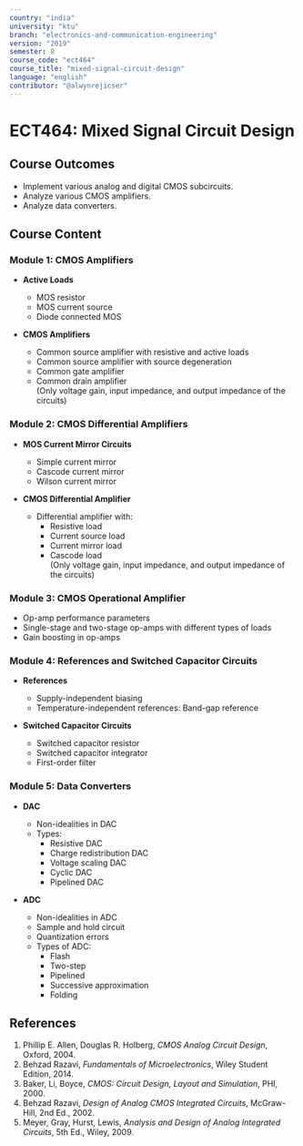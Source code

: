 ```yaml
---
country: "india"
university: "ktu"
branch: "electronics-and-communication-engineering"
version: "2019"
semester: 8
course_code: "ect464"
course_title: "mixed-signal-circuit-design"
language: "english"
contributor: "@alwynrejicser"
---
```


# ECT464: Mixed Signal Circuit Design

## Course Outcomes

- Implement various analog and digital CMOS subcircuits.
- Analyze various CMOS amplifiers.
- Analyze data converters.

## Course Content

### Module 1: CMOS Amplifiers

- **Active Loads**  
  - MOS resistor  
  - MOS current source  
  - Diode connected MOS  

- **CMOS Amplifiers**  
  - Common source amplifier with resistive and active loads  
  - Common source amplifier with source degeneration  
  - Common gate amplifier  
  - Common drain amplifier  
  (Only voltage gain, input impedance, and output impedance of the circuits)

### Module 2: CMOS Differential Amplifiers

- **MOS Current Mirror Circuits**  
  - Simple current mirror  
  - Cascode current mirror  
  - Wilson current mirror  

- **CMOS Differential Amplifier**  
  - Differential amplifier with:  
    - Resistive load  
    - Current source load  
    - Current mirror load  
    - Cascode load  
  (Only voltage gain, input impedance, and output impedance of the circuits)

### Module 3: CMOS Operational Amplifier

- Op-amp performance parameters  
- Single-stage and two-stage op-amps with different types of loads  
- Gain boosting in op-amps

### Module 4: References and Switched Capacitor Circuits

- **References**  
  - Supply-independent biasing  
  - Temperature-independent references: Band-gap reference  

- **Switched Capacitor Circuits**  
  - Switched capacitor resistor  
  - Switched capacitor integrator  
  - First-order filter

### Module 5: Data Converters

- **DAC**  
  - Non-idealities in DAC  
  - Types:  
    - Resistive DAC  
    - Charge redistribution DAC  
    - Voltage scaling DAC  
    - Cyclic DAC  
    - Pipelined DAC  

- **ADC**  
  - Non-idealities in ADC  
  - Sample and hold circuit  
  - Quantization errors  
  - Types of ADC:  
    - Flash  
    - Two-step  
    - Pipelined  
    - Successive approximation  
    - Folding  

## References

1. Phillip E. Allen, Douglas R. Holberg, *CMOS Analog Circuit Design*, Oxford, 2004.  
2. Behzad Razavi, *Fundamentals of Microelectronics*, Wiley Student Edition, 2014.  
3. Baker, Li, Boyce, *CMOS: Circuit Design, Layout and Simulation*, PHI, 2000.  
4. Behzad Razavi, *Design of Analog CMOS Integrated Circuits*, McGraw-Hill, 2nd Ed., 2002.  
5. Meyer, Gray, Hurst, Lewis, *Analysis and Design of Analog Integrated Circuits*, 5th Ed., Wiley, 2009.

